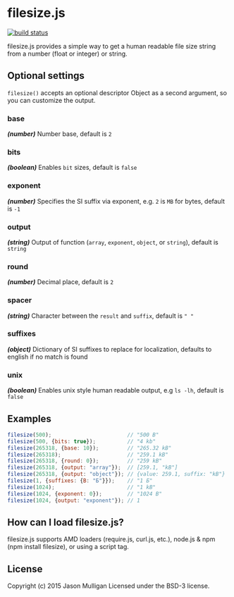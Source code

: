 # filesize.js

[![build status](https://secure.travis-ci.org/avoidwork/filesize.js.png)](http://travis-ci.org/avoidwork/filesize.js)

filesize.js provides a simple way to get a human readable file size string from a number (float or integer) or string.

## Optional settings

`filesize()` accepts an optional descriptor Object as a second argument, so you can customize the output.

### base
_***(number)***_ Number base, default is `2`

### bits
_***(boolean)***_ Enables `bit` sizes, default is `false`

### exponent
_***(number)***_ Specifies the SI suffix via exponent, e.g. `2` is `MB` for bytes, default is `-1`

### output
_***(string)***_ Output of function (`array`, `exponent`, `object`, or `string`), default is `string`

### round
_***(number)***_ Decimal place, default is `2`

### spacer
_***(string)***_ Character between the `result` and `suffix`, default is `" "`

### suffixes
_***(object)***_ Dictionary of SI suffixes to replace for localization, defaults to english if no match is found

### unix
_***(boolean)***_ Enables unix style human readable output, e.g `ls -lh`, default is `false`

## Examples

```javascript
filesize(500);                        // "500 B"
filesize(500, {bits: true});          // "4 kb"
filesize(265318, {base: 10});         // "265.32 kB"
filesize(265318);                     // "259.1 kB"
filesize(265318, {round: 0});         // "259 kB"
filesize(265318, {output: "array"});  // [259.1, "kB"]
filesize(265318, {output: "object"}); // {value: 259.1, suffix: "kB"}
filesize(1, {suffixes: {B: "Б"}});    // "1 Б"
filesize(1024);                       // "1 kB"
filesize(1024, {exponent: 0});        // "1024 B"
filesize(1024, {output: "exponent"}); // 1
```

## How can I load filesize.js?
filesize.js supports AMD loaders (require.js, curl.js, etc.), node.js & npm (npm install filesize), or using a script tag.

## License
Copyright (c) 2015 Jason Mulligan
Licensed under the BSD-3 license.
